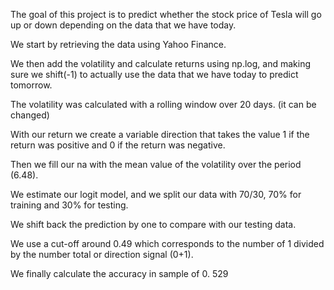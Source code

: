 The goal of this project is to predict whether the stock price of Tesla will go up or down depending on the data that we have today.

We start by retrieving the data using Yahoo Finance. 

We then add the volatility and calculate returns using np.log, and making sure we shift(-1) to actually use the data that we have today to predict tomorrow.

The volatility was calculated with a rolling window over 20 days. (it can be changed)

With our return we create a variable direction that takes the value 1 if the return was positive and 0 if the return was negative.

Then we fill our na with the mean value of the volatility over the period (6.48).

We estimate our logit model, and we split our data with 70/30, 70% for training and 30% for testing.

We shift back the prediction by one to compare with our testing data. 

We use a cut-off around 0.49 which corresponds to the number of 1 divided by the number total or direction signal (0+1).

We finally calculate the accuracy in sample of 0. 529

